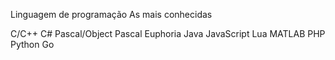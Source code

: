Linguagem de programação
As mais conhecidas

C/C++
C#
Pascal/Object Pascal
Euphoria
Java
JavaScript
Lua
MATLAB
PHP
Python
Go